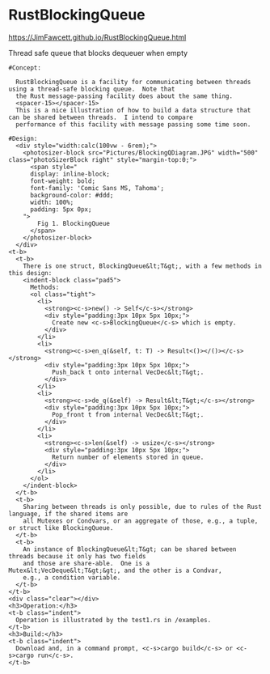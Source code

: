 # RustBlockingQueue

https://JimFawcett.github.io/RustBlockingQueue.html

Thread safe queue that blocks dequeuer when empty

    #Concept:

      RustBlockingQueue is a facility for communicating between threads using a thread-safe blocking queue.  Note that
      the Rust message-passing facility does about the same thing.
      <spacer-15></spacer-15>
      This is a nice illustration of how to build a data structure that can be shared between threads.  I intend to compare
      performance of this facility with message passing some time soon.

    #Design:
      <div style="width:calc(100vw - 6rem);">
        <photosizer-block src="Pictures/BlockingQDiagram.JPG" width="500" class="photoSizerBlock right" style="margin-top:0;">
          <span style="
          display: inline-block;
          font-weight: bold;
          font-family: 'Comic Sans MS, Tahoma';
          background-color: #ddd;
          width: 100%;
          padding: 5px 0px;
        ">
            Fig 1. BlockingQueue
          </span>
        </photosizer-block>
      </div>
    <t-b>
      <t-b>
        There is one struct, BlockingQueue&lt;T&gt;, with a few methods in this design:
        <indent-block class="pad5">
          Methods:
          <ol class="tight">
            <li>
              <strong><c-s>new() -> Self</c-s></strong>
              <div style="padding:3px 10px 5px 10px;">
                Create new <c-s>BlockingQueue</c-s> which is empty.
              </div>
            </li>
            <li>
              <strong><c-s>en_q(&self, t: T) -> Result<()></()></c-s></strong>
              <div style="padding:3px 10px 5px 10px;">
                Push_back t onto internal VecDec&lt;T&gt;.
              </div>
            </li>
            <li>
              <strong><c-s>de_q(&self) -> Result&lt;T&gt;</c-s></strong>
              <div style="padding:3px 10px 5px 10px;">
                Pop_front t from internal VecDec&lt;T&gt;.
              </div>
            </li>
            <li>
              <strong><c-s>len(&self) -> usize</c-s></strong>
              <div style="padding:3px 10px 5px 10px;">
                Return number of elements stored in queue.
              </div>
            </li>
          </ol>
        </indent-block>
      </t-b>
      <t-b>
        Sharing between threads is only possible, due to rules of the Rust language, if the shared items are 
        all Mutexes or Condvars, or an aggregate of those, e.g., a tuple, or struct like BlockingQueue.
      </t-b>
      <t-b>
        An instance of BlockingQueue&lt;T&gt; can be shared between threads because it only has two fields
        and those are share-able.  One is a Mutex&lt;VecDeque&lt;T&gt;&gt;, and the other is a Condvar,
        e.g., a condition variable.
      </t-b>
    </t-b>
    <div class="clear"></div>
    <h3>Operation:</h3>
    <t-b class="indent">
      Operation is illustrated by the test1.rs in /examples.
    </t-b>
    <h3>Build:</h3>
    <t-b class="indent">
      Download and, in a command prompt, <c-s>cargo build</c-s> or <c-s>cargo run</c-s>.
    </t-b>
